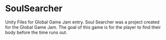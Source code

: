 # SoulSearcher
Unity Files for Global Game Jam entry.
Soul Searcher was a project created for the Global Game Jam. The goal of this game is for the player to find their body before the time runs out.
